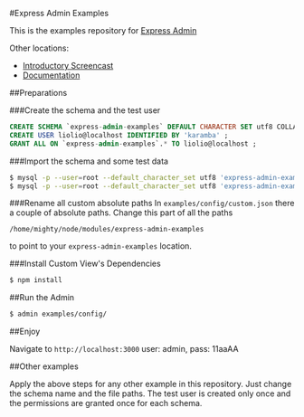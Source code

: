 
#Express Admin Examples

This is the examples repository for [Express Admin][1]

Other locations:
- [Introductory Screencast][3]
- [Documentation][2]

##Preparations

###Create the schema and the test user
```sql
CREATE SCHEMA `express-admin-examples` DEFAULT CHARACTER SET utf8 COLLATE utf8_general_ci ;
CREATE USER liolio@localhost IDENTIFIED BY 'karamba' ;
GRANT ALL ON `express-admin-examples`.* TO liolio@localhost ;
```

###Import the schema and some test data
```bash
$ mysql -p --user=root --default_character_set utf8 'express-admin-examples' < fixtures/examples/schema.sql
$ mysql -p --user=root --default_character_set utf8 'express-admin-examples' < fixtures/examples/insert.sql
```

###Rename all custom absolute paths
In `examples/config/custom.json` there a couple of absolute paths. Change this part of all the paths

```
/home/mighty/node/modules/express-admin-examples
```
to point to your `express-admin-examples` location.

###Install Custom View's Dependencies
```bash
$ npm install
```

##Run the Admin

```bash
$ admin examples/config/
```

##Enjoy

Navigate to `http://localhost:3000`
user: admin, pass: 11aaAA

##Other examples

Apply the above steps for any other example in this repository. Just change the schema name and the file paths. The test user is created only once and the permissions are granted once for each schema.


  [1]: https://github.com/simov/express-admin
  [2]: https://simov.github.com/express-admin-site
  [3]: http://www.youtube.com/watch?v=1CdoCB96QNk